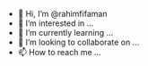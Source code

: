 - 👋 Hi, I’m @rahimfifaman
- 👀 I’m interested in ...
- 🌱 I’m currently learning ...
- 💞️ I’m looking to collaborate on ...
- 📫 How to reach me ...

<!---
rahimfifaman/rahimfifaman is a ✨ special ✨ repository because its `README.md` (this file) appears on your GitHub profile.
You can click the Preview link to take a look at your changes.
--->
